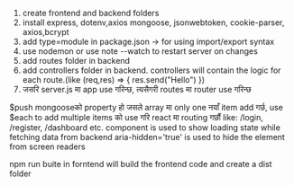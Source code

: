 1. create frontend and backend folders
2. install express, dotenv,axios mongoose, jsonwebtoken, cookie-parser, axios,bcrypt
3. add type=module in package.json -> for using import/export syntax       
4. use nodemon or use note --watch to restart server on changes
5. add routes folder in backend
6. add controllers folder in backend. controllers will contain the logic for each route.(like (req,res) => { res.send("Hello") })
6. जसरि server.js मा app use गरिन्छ, त्यसैगरी routes मा router use गरिन्छ

$push mongooseको property हो जसले array मा only one नयाँ item add गर्छ, use $each to add multiple items
<BrowserRouter> को use गरि react मा routing गर्छौं like: /login, /register, /dashboard etc.
<Loader> component is used to show loading state while fetching data from backend
aria-hidden='true' is used to hide the element from screen readers

npm run buite in forntend will build the frontend code and create a dist folder
